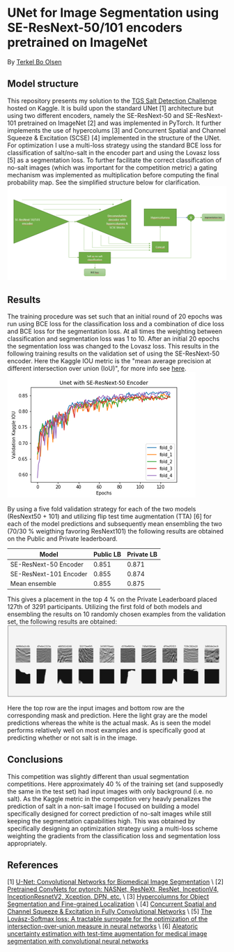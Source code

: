 # UNet for Image Segmentation using SE-ResNext-50/101 encoders pretrained on ImageNet 
By [Terkel Bo Olsen](https://www.linkedin.com/in/olsent0/)

## Model structure
This repository presents my solution to the [TGS Salt Detection Challenge](https://www.kaggle.com/c/tgs-salt-identification-challenge) hosted on Kaggle. It is build upon the standard UNet [1] architecture but using two different encoders, namely the SE-ResNext-50 and SE-ResNext-101 pretrained on ImageNet [2] and was implemented in PyTorch. It further implements the use of hypercolums [3] and Concurrent Spatial and Channel Squeeze & Excitation (SCSE) [4] implemented in the structure of the UNet. For optimization I use a multi-loss strategy using the standard BCE loss for classification of salt/no-salt in the encoder part and using the Lovasz loss [5] as a segmentation loss. To further facilitate the correct classification of no-salt images (which was important for the competition metric) a gating mechanism was implemented as multiplication before computing the final probability map. See the simplified structure below for clarification.
<img src='./model_structure.PNG' />

## Results
The training procedure was set such that an initial round of 20 epochs was run using BCE loss for the classification loss and a combination of dice loss and BCE loss for the segmentation loss. At all times the weighting between classification and segmentation loss was 1 to 10. After an initial 20 epochs the segmentation loss was changed to the Lovasz loss. This results in the following training results on the validation set of using the SE-ResNext-50 encoder. Here the Kaggle IOU metric is the "mean average precision at different intersection over union (IoU)", for more info see [here](https://www.kaggle.com/c/tgs-salt-identification-challenge#evaluation).
<img src='./Example_training_resnext50.png' />

By using a five fold validation strategy for each of the two models (ResNext50 + 101) and utilizing flip test time augmentation (TTA) [6] for each of the model predictions and subsequently mean ensembling the two (70/30 % weigthing favoring ResNext101) the following results are obtained on the Public and Private leaderboard.

| Model                  | Public LB | Private LB |
|------------------------|-----------|------------|
| SE-ResNext-50 Encoder  | 0.851     | 0.871      |
| SE-ResNext-101 Encoder | 0.855     | 0.874      |
| Mean ensemble          | 0.855     | 0.875      |

This gives a placement in the top 4 % on the Private Leaderboard placed 127th of 3291 participants.
Utilizing the first fold of both models and ensembling the results on 10 randomly chosen examples from the validation set, the following results are obtained:
<img src='./collage_fold_0_background.PNG' />

Here the top row are the input images and bottom row are the corresponding mask and prediction. Here the light gray are the model predictions whereas the white is the actual mask. As is seen the model performs relatively well on most examples and is specifically good at predicting whether or not salt is in the image.

## Conclusions
This competition was slightly different than usual segmentation competitions. Here approximately 40 % of the training set (and supposedly the same in the test set) had input images with only background (i.e. no salt). As the Kaggle metric in the competition very heavly penalizes the prediction of salt in a non-salt image I focused on building a model specifically designed for correct prediction of no-salt images while still keeping the segmentation capabilities high. This was obtained by specifically designing an optimization strategy using a multi-loss scheme weighting the gradients from the classification loss and segmentation loss appropriately. 

## References
[1] [U-Net: Convolutional Networks for Biomedical Image Segmentation](https://arxiv.org/pdf/1505.04597.pdf) \\
[2] [Pretrained ConvNets for pytorch: NASNet, ResNeXt, ResNet, InceptionV4, InceptionResnetV2, Xception, DPN, etc.](https://github.com/Cadene/pretrained-models.pytorch) \\
[3] [Hypercolumns for Object Segmentation and Fine-grained Localization](https://arxiv.org/pdf/1411.5752.pdf) \\
[4] [Concurrent Spatial and Channel Squeeze & Excitation in Fully Convolutional Networks](https://arxiv.org/pdf/1803.02579.pdf) \\
[5] [The Lovász-Softmax loss: A tractable surrogate for the optimization of the intersection-over-union measure in neural networks](https://arxiv.org/pdf/1705.08790.pdf) \\
[6] [Aleatoric uncertainty estimation with test-time augmentation for medical image segmentation with convolutional neural networks](https://arxiv.org/abs/1807.07356.pdf)
